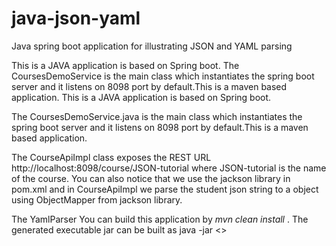 # java-json-yaml
Java spring boot application for illustrating JSON and YAML parsing

This is a JAVA application is based on Spring boot. The CoursesDemoService is the main class which instantiates the spring boot server and it listens on 8098 port by default.This is a maven based application.
This is a JAVA application is based on Spring boot. 

The CoursesDemoService.java is the main class which instantiates the spring boot server and it listens on 8098 port by default.This is a maven based application. 

The CourseApiImpl class exposes the REST URL http://localhost:8098/course/JSON-tutorial where JSON-tutorial is the name of the course. You can also notice that we use the jackson library in pom.xml and in CourseApiImpl we parse the student json string to a object using ObjectMapper from jackson library.

The YamlParser
You can build this application by _mvn clean install_ . 
The generated executable jar can be built as java -jar <<jar-name>>
